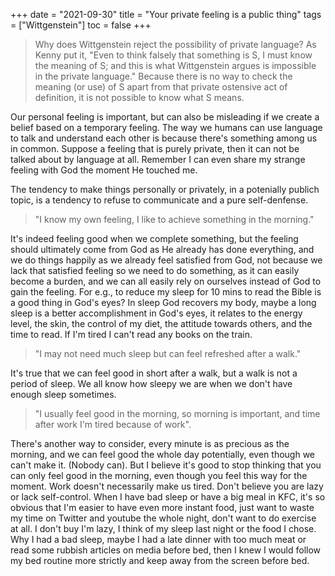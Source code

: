 +++ 
date = "2021-09-30"
title = "Your private feeling is a public thing"
tags = ["Wittgenstein"]
toc = false
+++

> Why does Wittgenstein reject the possibility of private language?
> As Kenny put it, "Even to think falsely that something is S, I must know the meaning of S; and this is what Wittgenstein argues is impossible in the private language." Because there is no way to check the meaning (or use) of S apart from that private ostensive act of definition, it is not possible to know what S means.

Our personal feeling is important, but can also be misleading if we create a belief based on a temporary feeling. The way we humans can use language to talk and understand each other is because there's something among us in common. Suppose a feeling that is purely private, then it can not be talked about by language at all. Remember I can even share my strange feeling with God the moment He touched me.

The tendency to make things personally or privately, in a potenially publich topic, is a tendency to refuse to communicate and a pure self-denfense.

> "I know my own feeling, I like to achieve something in the morning."

It's indeed feeling good when we complete something, but the feeling should ultimately come from God as He already has done everything, and we do things happily as we already feel satisfied from God, not because we lack that satisfied feeling so we need to do something, as it can easily become a burden, and we can all easily rely on ourselves instead of God to gain the feeling. For e.g., to reduce my sleep for 10 mins to read the Bible is a good thing in God's eyes? In sleep God recovers my body, maybe a long sleep is a better accomplishment in God's eyes, it relates to the energy level, the skin, the control of my diet, the attitude towards others, and the time to read. If I'm tired I can't read any books on the train.

> "I may not need much sleep but can feel refreshed after a walk." 

It's true that we can feel good in short after a walk, but a walk is not a period of sleep. We all know how sleepy we are when we don't have enough sleep sometimes.

> "I usually feel good in the morning, so morning is important, and time after work I'm tired because of work". 

There's another way to consider, every minute is as precious as the morning, and we can feel good the whole day potentially, even though we can't make it. (Nobody can). 
But I believe it's good to stop thinking that you can only feel good in the morning, even though you feel this way for the moment. Work doesn't necessarily make us tired. Don't believe you are lazy or lack self-control. When I have bad sleep or have a big meal in KFC, it's so obvious that I'm easier to have even more instant food, just want to waste my time on Twitter and youtube the whole night, don't want to do exercise at all. I don't buy I'm lazy, I think of my sleep last night or the food I chose. Why I had a bad sleep, maybe I had a late dinner with too much meat or read some rubbish articles on media before bed, then I knew I would follow my bed routine more strictly and keep away from the screen before bed.
